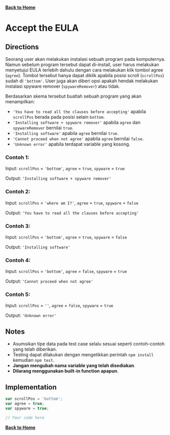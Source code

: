 [**Back to Home**](./../README.md)

# Accept the EULA

## Directions

Seorang user akan melakukan instalasi sebuah program pada komputernya. Namun sebelum program tersebut dapat di-install, user harus melakukan menyetujui EULA terlebih dahulu dengan cara melakukan klik tombol agree (`agree`). Tombol tersebut hanya dapat diklik apabila posisi scroll (`scrollPos`) sudah di `'bottom'`. User juga akan diberi opsi apakah hendak melakukan instalasi spyware remover (`spywareRemover`) atau tidak.

Berdasarkan skema tersebut buatlah sebuah program yang akan menampilkan:

- `'You have to read all the clauses before accepting'` apabila `scrollPos` berada pada posisi selain `bottom`.
- `'Installing software + spyware remover'` apabila `agree` dan `spywareRemover` bernilai `true`.
- `'Installing software'` apabila `agree` bernilai `true`.
- `'Cannot proceed when not agree'` apabila `agree` bernilai `false`.
- `'Unknown error'` apabila terdapat variable yang kosong.

### Contoh 1:

Input: `scrollPos` = `'bottom'`, `agree` = `true`, `spyware` = `true`

Output: `'Installing software + spyware remover'`

### Contoh 2:

Input: `scrollPos` = `'where am I?'`, `agree` = `true`, `spyware` = `false`

Output: `'You have to read all the clauses before accepting'`

### Contoh 3:

Input: `scrollPos` = `'bottom'`, `agree` = `true`, `spyware` = `false`

Output: `'Installing software'`

### Contoh 4:

Input: `scrollPos` = `'bottom'`, `agree` = `false`, `spyware` = `true`

Output: `'Cannot proceed when not agree'`

### Contoh 5:

Input: `scrollPos` = `''`, `agree` = `false`, `spyware` = `true`

Output: `'Unknown error'`

## Notes

- Asumsikan tipe data pada test case selalu sesuai seperti contoh-contoh yang telah diberikan.
- Testing dapat dilakukan dengan mengetikkan perintah `npm install` kemudian `npm test`.
- **Jangan mengubah nama variable yang telah disediakan**.
- **Dilarang menggunakan built-in function apapun**.

## Implementation

```javascript
var scrollPos = 'bottom';
var agree = true;
var spyware = true;

// Your code here
```

[**Back to Home**](./../README.md)
